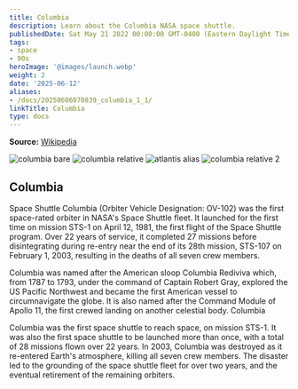 ```yaml
---
title: Columbia
description: Learn about the Columbia NASA space shuttle.
publishedDate: Sat May 21 2022 00:00:00 GMT-0400 (Eastern Daylight Time)
tags:
- space
- 90s
heroImage: '@images/launch.webp'
weight: 2
date: '2025-06-12'
aliases:
- /docs/20250606070839_columbia_1_1/
linkTitle: Columbia
type: docs
---
```


**Source:** [Wikipedia](https://en.wikipedia.org/wiki/Space_Shuttle_Endeavour)

![columbia bare](shuttle.jpg)
![columbia relative](./shuttle.jpg)
![atlantis alias](@images/atlantis.avif)
![columbia relative 2](./shuttle.jpg)

## Columbia

Space Shuttle Columbia (Orbiter Vehicle Designation: OV-102) was the first space-rated orbiter in NASA's Space Shuttle fleet. It launched for the first time on mission STS-1 on April 12, 1981, the first flight of the Space Shuttle program. Over 22 years of service, it completed 27 missions before disintegrating during re-entry near the end of its 28th mission, STS-107 on February 1, 2003, resulting in the deaths of all seven crew members.

Columbia was named after the American sloop Columbia Rediviva which, from 1787 to 1793, under the command of Captain Robert Gray, explored the US Pacific Northwest and became the first American vessel to circumnavigate the globe. It is also named after the Command Module of Apollo 11, the first crewed landing on another celestial body. Columbia

Columbia was the first space shuttle to reach space, on mission STS-1. It was also the first space shuttle to be launched more than once, with a total of 28 missions flown over 22 years. In 2003, Columbia was destroyed as it re-entered Earth's atmosphere, killing all seven crew members. The disaster led to the grounding of the space shuttle fleet for over two years, and the eventual retirement of the remaining orbiters.
